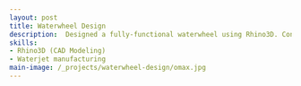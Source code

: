 ```yaml
---
layout: post
title: Waterwheel Design
description:  Designed a fully-functional waterwheel using Rhino3D. Converted 3D model into machine programs. Machined all parts from stainless steel sheets using an OMAX 80x JetMachining Center, which were later assembled by shop team. Waterwheel is currently on display in a Bass Pro Shops location.
skills: 
- Rhino3D (CAD Modeling)
- Waterjet manufacturing
main-image: /_projects/waterwheel-design/omax.jpg 
---
```

